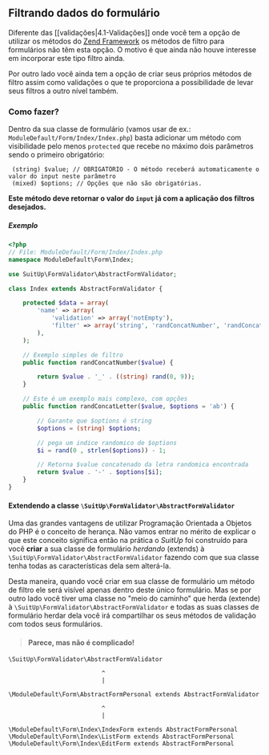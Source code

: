 ## Filtrando dados do formulário
Diferente das [[validações|4.1-Validações]] onde você tem a opção de utilizar os métodos do [Zend Framework](//docs.zendframework.com/zend-validator/) os métodos de filtro para formulários não têm esta opção. O motivo é que ainda não houve interesse em incorporar este tipo filtro ainda.

Por outro lado você ainda tem a opção de criar seus próprios métodos de filtro assim como validações o que te proporciona a possibilidade de levar seus filtros a outro nível também.

### Como fazer?
Dentro da sua classe de formulário (vamos usar de ex.: `ModuleDefault/Form/Index/Index.php`) basta adicionar um método com visibilidade pelo menos `protected` que recebe no máximo dois parâmetros sendo o primeiro obrigatório:  

     (string) $value; // OBRIGATÓRIO - O método receberá automaticamente o valor do input neste parâmetro
     (mixed) $options; // Opções que não são obrigatórias.

**Este método deve retornar o valor do `input` já com a aplicação dos filtros desejados.**

##### Exemplo
```php
<?php
// File: ModuleDefault/Form/Index/Index.php
namespace ModuleDefault\Form\Index;

use SuitUp\FormValidator\AbstractFormValidator;

class Index extends AbstractFormValidator {

    protected $data = array(
        'name' => array(
            'validation' => array('notEmpty'),
            'filter' => array('string', 'randConcatNumber', 'randConcatLetter' => 'abc')
        ),
    );

    // Exemplo simples de filtro
    public function randConcatNumber($value) {

        return $value . '_' . ((string) rand(0, 9));
    }

    // Este é um exemplo mais complexo, com opções
    public function randConcatLetter($value, $options = 'ab') {

        // Garante que $options é string
        $options = (string) $options;

        // pega um indice randomico de $options
        $i = rand(0 , strlen($options)) - 1;

        // Retorna $value concatenado da letra randomica encontrada
        return $value . '-' . $options[$i];
    }
}
```

#### Extendendo a classe `\SuitUp\FormValidator\AbstractFormValidator`

Uma das grandes vantagens de utilizar Programação Orientada a Objetos do PHP é o conceito de herança. Não vamos entrar no mérito de explicar o que este conceito significa então na prática o _SuitUp_ foi construído para você **criar** a sua classe de formulário _herdando_ (extends) à `\SuitUp\FormValidator\AbstractFormValidator` fazendo com que sua classe tenha todas as características dela sem alterá-la.

Desta maneira, quando você criar em sua classe de formulário um método de filtro ele será visível apenas dentro deste único formulário. Mas se por outro lado você tiver uma classe no "meio do caminho" que herda (extende) à `\SuitUp\FormValidator\AbstractFormValidator` e todas as suas classes de formulário herdar dela você irá compartilhar os seus métodos de validação com todos seus formulários.

> #### Parece, mas não é complicado!

```
\SuitUp\FormValidator\AbstractFormValidator

                          ^
                          |

\ModuleDefault\Form\AbstractFormPersonal extends AbstractFormValidator

                          ^
                          |

\ModuleDefault\Form\Index\IndexForm extends AbstractFormPersonal 
\ModuleDefault\Form\Index\ListForm extends AbstractFormPersonal 
\ModuleDefault\Form\Index\EditForm extends AbstractFormPersonal 
```
